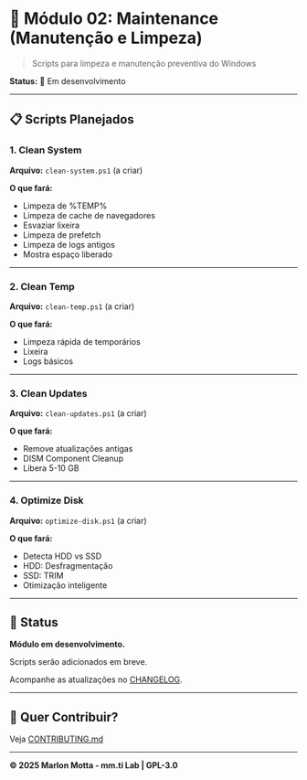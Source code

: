 # 🧹 Módulo 02: Maintenance (Manutenção e Limpeza)

> Scripts para limpeza e manutenção preventiva do Windows

**Status:** 🚧 Em desenvolvimento

---

## 📋 Scripts Planejados

### 1. Clean System
**Arquivo:** `clean-system.ps1` (a criar)

**O que fará:**
- Limpeza de %TEMP%
- Limpeza de cache de navegadores
- Esvaziar lixeira
- Limpeza de prefetch
- Limpeza de logs antigos
- Mostra espaço liberado

---

### 2. Clean Temp
**Arquivo:** `clean-temp.ps1` (a criar)

**O que fará:**
- Limpeza rápida de temporários
- Lixeira
- Logs básicos

---

### 3. Clean Updates
**Arquivo:** `clean-updates.ps1` (a criar)

**O que fará:**
- Remove atualizações antigas
- DISM Component Cleanup
- Libera 5-10 GB

---

### 4. Optimize Disk
**Arquivo:** `optimize-disk.ps1` (a criar)

**O que fará:**
- Detecta HDD vs SSD
- HDD: Desfragmentação
- SSD: TRIM
- Otimização inteligente

---

## 🚀 Status

**Módulo em desenvolvimento.**

Scripts serão adicionados em breve.

Acompanhe as atualizações no [CHANGELOG](../../CHANGELOG.md).

---

## 🤝 Quer Contribuir?

Veja [CONTRIBUTING.md](../../CONTRIBUTING.md)

---

**© 2025 Marlon Motta - mm.ti Lab | GPL-3.0**

